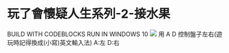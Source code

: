 # 玩了會懷疑人生系列-2-接水果

BUILD WITH CODEBLOCKS
RUN IN WINDOWS 10
![](https://github.com/chenlicpp/fen-game-2/raw/master/getcoin.png)
用 A D 控制盤子左右(遊玩時記得換成(小寫)英文輸入法) A:左 D:右
